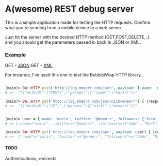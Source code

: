 # A(wesome) REST debug server

This is a simple application made for testing the HTTP requests.
Confirm what you're sending from a mobile device to a web server.

Just hit the server with the desired HTTP method (GET,POST,DELETE,..) and you should get the parameters passed in back in JSON or XML.

### Example
GET - [JSON](http://log.mneorr.com/json?name=marin&surname=usalj&twitter=@mneorr&sample_array[]=one&sample_array[]=two&sample_array[]=three)
GET - [XML](http://log.mneorr.com/xml?name=marin&surname=usalj&twitter=@mneorr&sample_array[]=one&sample_array[]=two&sample_array[]=three)


For instance, I've used this one to test the BubbleWrap HTTP library.

``` ruby

(main)> BW::HTTP.post('http://log.mneorr.com/json', payload: { name: 'marin'}) { |response| p response.body.to_str }
# =>  "{\"method\":\"POST\",\"params\":{\"name\":\"marin\"}}"

(main)> BW::HTTP.get('http://log.mneorr.com/json?nick=mneorr') { |response| p response.body.to_str }
# =>  "{\"method\":\"GET\",\"params\":{\"nick\":\"mneorr\"}}"


(main)> user = { name: 'marin', twitter: '@mneorr', followers: ['John', 'Mark', 'Ive'] }
# => {:name=>"marin", :twitter=>"@mneorr", :followers=>["John", "Mark", "Ive"]}

(main)> BW::HTTP.get('http://log.mneorr.com/json', payload: user) { |response| p BW::JSON.parse(response.body) }
# =>  {"name"=>"marin", "twitter"=>"@mneorr", "followers"=>["John", "Mark", "Ive"], "method"=>"GET"}

```


#### TODO

Authentications, redirects
